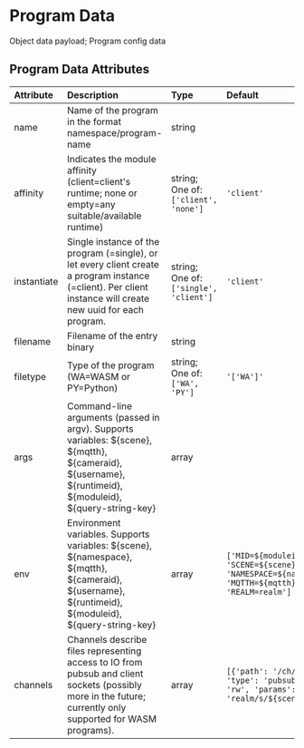 
Program Data
============


Object data payload; Program config data

Program Data Attributes
------------------------

|Attribute|Description|Type|Default|Required|
| :--- | :--- | :--- | :--- | :--- |
|name|Name of the program in the format namespace/program-name|string||Yes|
|affinity|Indicates the module affinity (client=client's runtime; none or empty=any suitable/available runtime)|string; One of: ```['client', 'none']```|```'client'```|No|
|instantiate|Single instance of the program (=single), or let every client create a program instance (=client). Per client instance will create new uuid for each program.|string; One of: ```['single', 'client']```|```'client'```|Yes|
|filename|Filename of the entry binary|string||Yes|
|filetype|Type of the program (WA=WASM or PY=Python)|string; One of: ```['WA', 'PY']```|```'['WA']'```|Yes|
|args|Command-line arguments (passed in argv). Supports variables: ${scene}, ${mqtth}, ${cameraid}, ${username}, ${runtimeid}, ${moduleid}, ${query-string-key}|array||No|
|env|Environment variables. Supports variables: ${scene}, ${namespace}, ${mqtth}, ${cameraid}, ${username}, ${runtimeid}, ${moduleid}, ${query-string-key}|array|```['MID=${moduleid}', 'SCENE=${scene}', 'NAMESPACE=${namespace}', 'MQTTH=${mqtth}', 'REALM=realm']```|Yes|
|channels|Channels describe files representing access to IO from pubsub and client sockets (possibly more in the future; currently only supported for WASM programs).|array|```[{'path': '/ch/${scene}', 'type': 'pubsub', 'mode': 'rw', 'params': {'topic': 'realm/s/${scene}'}}]```|No|
